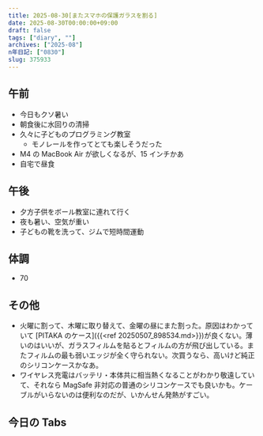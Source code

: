 ```yaml
---
title: 2025-08-30[またスマホの保護ガラスを割る]
date: 2025-08-30T00:00:00+09:00
draft: false
tags: ["diary", ""]
archives: ["2025-08"]
n年日記: ["0830"]
slug: 375933
---
```


## 午前

- 今日もクソ暑い
- 朝食後に水回りの清掃
- 久々に子どものプログラミング教室
  - モノレールを作ってとても楽しそうだった
- M4 の MacBook Air が欲しくなるが、15 インチかあ
- 自宅で昼食

## 午後

- 夕方子供をボール教室に連れて行く
- 夜も暑い、空気が重い
- 子どもの靴を洗って、ジムで短時間運動

## 体調

- 70

## その他

- 火曜に割って、木曜に取り替えて、金曜の昼にまた割った。原因はわかっていて [PITAKA のケース]({{<ref 20250507_898534.md>}})が良くない。薄いのはいいが、ガラスフィルムを貼るとフィルムの方が飛び出している。またフィルムの最も弱いエッジが全く守られない。次買うなら、高いけど純正のシリコンケースかなあ。
- ワイヤレス充電はバッテリ・本体共に相当熱くなることがわかり敬遠していて、それなら MagSafe 非対応の普通のシリコンケースでも良いかも。ケーブルがいらないのは便利なのだが、いかんせん発熱がすごい。

## 今日の Tabs
